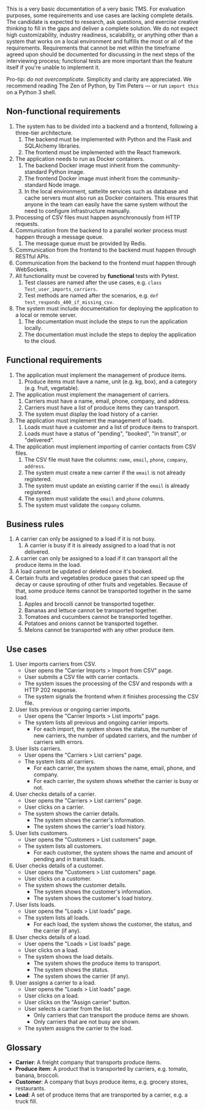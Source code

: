 This is a very basic documentation of a very basic TMS. For evaluation purposes, some requirements
and use cases are lacking complete details. The candidate is expected to research, ask questions,
and exercise creative thinking to fill in the gaps and deliver a complete solution. We do not
expect high customizability, industry readiness, scalability, or anything other than a system that
works on a local environment and fulfills the most or all of the requirements. Requirements that
cannot be met within the timeframe agreed upon should be documented for discussing in the next
steps of the interviewing process; functional tests are more important than the feature itself if
you're unable to implement it.

Pro-tip: _do not overcomplicate._ Simplicity and clarity are appreciated. We recommend reading The
Zen of Python, by Tim Peters — or run `import this` on a Python 3 shell.


## Non-functional requirements

1. The system has to be divided into a backend and a frontend, following a three-tier architecture.
    1. The backend must be implemented with Python and the Flask and SQLAlchemy libraries.
    1. The frontend must be implemented with the React framework.
1. The application needs to run as Docker containers.
    1. The backend Docker image must inherit from the community-standard Python image.
    1. The frontend Docker image must inherit from the community-standard Node image.
    1. In the local environment, sattelite services such as database and cache servers must also
       run as Docker containers. This ensures that anyone in the team can easily have the same
       system without the need to configure infrastructure manually.
1. Processing of CSV files must happen asynchronously from HTTP requests.
1. Communication from the backend to a parallel worker process must happen through a message queue.
    1. The message queue must be provided by Redis.
1. Communication from the frontend to the backend must happen through RESTful APIs.
1. Communication from the backend to the frontend must happen through WebSockets.
1. All functionality must be covered by **functional** tests with Pytest.
    1. Test classes are named after the use cases, e.g. `class Test_user_imports_carriers`.
    1. Test methods are named after the scenarios, e.g. `def test_responds_400_if_missing_csv`.
1. The system must include documentation for deploying the application to a local or remote server.
    1. The documentation must include the steps to run the application locally.
    1. The documentation must include the steps to deploy the application to the cloud.


## Functional requirements

1. The application must implement the management of produce items.
    1. Produce items must have a name, unit (e.g. kg, box), and a category (e.g. fruit, vegetable).
1. The application must implement the management of carriers.
    1. Carriers must have a name, email, phone, company, and address.
    1. Carriers must have a list of produce items they can transport.
    1. The system must display the load history of a carrier.
1. The application must implement the management of loads.
    1. Loads must have a customer and a list of produce items to transport.
    1. Loads must have a status of "pending", "booked", "in transit", or "delivered".
1. The application must implement importing of carrier contacts from CSV files.
    1. The CSV file must have the columns: `name`, `email`, `phone`, `company`, `address`.
    1. The system must create a new carrier if the `email` is not already registered.
    1. The system must update an existing carrier if the `email` is already registered.
    1. The system must validate the `email` and `phone` columns.
    1. The system must validate the `company` column.


## Business rules

1. A carrier can only be assigned to a load if it is not busy.
    1. A carrier is busy if it is already assigned to a load that is not delivered.
1. A carrier can only be assigned to a load if it can transport all the produce items in the load.
1. A load cannot be updated or deleted once it's booked.
1. Certain fruits and vegetables produce gases that can speed up the decay or cause sprouting of
   other fruits and vegetables. Because of that, some produce items cannot be transported together
   in the same load.
    1. Apples and brocolli cannot be transported together.
    1. Bananas and lettuce cannot be transported together.
    1. Tomatoes and cucumbers cannot be transported together.
    1. Potatoes and onions cannot be transported together.
    1. Melons cannot be transported with any other produce item.


## Use cases

1. User imports carriers from CSV.
    - User opens the "Carrier Imports > Import from CSV" page.
    - User submits a CSV file with carrier contacts.
    - The system issues the processing of the CSV and responds with a HTTP 202 response.
    - The system signals the frontend when it finishes processing the CSV file.
1. User lists previous or ongoing carrier imports.
    - User opens the "Carrier Imports > List imports" page.
    - The system lists all previous and ongoing carrier imports.
        - For each import, the system shows the status, the number of new carriers, the number of
          updated carriers, and the number of carriers with errors.
1. User lists carriers.
    - User opens the "Carriers > List carriers" page.
    - The system lists all carriers.
        - For each carrier, the system shows the name, email, phone, and company.
        - For each carrier, the system shows whether the carrier is busy or not.
1. User checks details of a carrier.
    - User opens the "Carriers > List carriers" page.
    - User clicks on a carrier.
    - The system shows the carrier details.
        - The system shows the carrier's information.
        - The system shows the carrier's load history.
1. User lists customers.
    - User opens the "Customers > List customers" page.
    - The system lists all customers.
        - For each customer, the system shows the name and amount of pending and in transit loads.
1. User checks details of a customer.
    - User opens the "Customers > List customers" page.
    - User clicks on a customer.
    - The system shows the customer details.
        - The system shows the customer's information.
        - The system shows the customer's load history.
1. User lists loads.
    - User opens the "Loads > List loads" page.
    - The system lists all loads.
        - For each load, the system shows the customer, the status, and the carrier (if any).
1. User checks details of a load.
    - User opens the "Loads > List loads" page.
    - User clicks on a load.
    - The system shows the load details.
        - The system shows the produce items to transport.
        - The system shows the status.
        - The system shows the carrier (if any).
1. User assigns a carrier to a load.
    - User opens the "Loads > List loads" page.
    - User clicks on a load.
    - User clicks on the "Assign carrier" button.
    - User selects a carrier from the list.
        - Only carriers that can transport the produce items are shown.
        - Only carriers that are not busy are shown.
    - The system assigns the carrier to the load.


## Glossary

- **Carrier**: A freight company that transports produce items.
- **Produce item**: A product that is transported by carriers, e.g. tomato, banana, broccoli.
- **Customer**: A company that buys produce items, e.g. grocery stores, restaurants.
- **Load**: A set of produce items that are transported by a carrier, e.g. a truck fill.